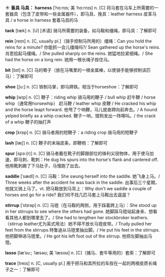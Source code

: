 ☀ <span class="category">**畜具 马具：**</span>
<span class="vocabulary">**harness**</span> [ˈhɑ:nɪs; 美 ˈhɑ:rnɪs]
<span class="definition">n. [C] 将马套在马车上所需要的一套器具（包含了皮带和一些金属器件），即马具、挽具：</span>leather harness 皮革马具 / a horse in harness 套着马具的马
       
<span class="vocabulary">**tack**</span> [tæk]
<span class="definition">n. [U] [术语] 骑马所需要的装备，如马鞍和缰绳，即马具：</span>了解即可
          
<span class="vocabulary">**rein**</span> [reɪn]
<span class="definition">n. [C, usually pl.]（骑手控制马所用的）缰绳：</span>Can you hold the reins for a minute? 你能抓一会儿缰绳吗?/ Sean gathered up the horse's reins. 肖恩拾起马缰绳。/ She pulled sharply on the reins. 她猛地拉紧细绳。/ She had the horse on a long rein. 她用一根长绳子拴住马。

<span class="vocabulary">**bit**</span> [bɪt] 
<span class="definition">n. [C] 马的嚼子（放在马嘴里的一根金属棒，以使骑手能够控制该匹马）：</span>了解即可

<span class="vocabulary">**shoe**</span> [ʃu:] 
<span class="definition">n. [C] 铁制马掌，即马蹄铁。相当于horseshoe：</span>了解即可
           
<span class="vocabulary">**whip**</span> [wɪp]
<span class="definition">n. [C] 鞭子：</span>riding whip 骑马用的鞭子 / bull whip 赶牛鞭 / horse whip（通常用horsewhip） 赶马鞭 / leather whip 皮鞭 / He cracked his whip and the horse leapt forward. 他甩了个响鞭，马儿就奋蹄向前奔去。/ A hound yelped briefly as a whip cracked. 鞭子一响，猎狗发出一阵嗥叫。/ the crack of a whip 鞭子的抽打声

<span class="vocabulary">**crop**</span> [krɒp] 
<span class="definition">n. [C] 骑马者用的短鞭子：</span>a riding crop 骑马用的短鞭子
            
<span class="vocabulary">**lash**</span> [læʃ]
<span class="definition">n. [C] 鞭子的末端皮条，即鞭梢：</span>了解即可          
           
<span class="vocabulary">**spur**</span> [spɜ:(r)]
<span class="definition">n. [C] 骑马者戴在靴子的脚跟部位的锋利尖锐物体，用于使马加速，即马刺、靴刺：</span>He dug his spurs into the horse's flank and cantered off. 他用靴刺踢了下马肚子，马慢跑了出去。

<span class="vocabulary">**saddle**</span> [ˈsædl]
<span class="definition">n. [C] 马鞍：</span>She swung herself into the saddle. 她飞身上马。/ Three weeks after the accident he was back in the saddle. 出事后三个星期，他就又骑上马了。<span class="definition">vt. 把马鞍放到马背上：</span>Why don't we saddle a couple of horses and go for a ride? 我们何不找几匹马套上马鞍出去遛遛？           
           
<span class="vocabulary">**stirrup**</span> [ˈstɪrəp]
<span class="definition">n. [C] 马镫（在马鞍的两侧，用于踩着跨上马）：</span>She stood up in her stirrups to see where the others had gone. 她脚踩马镫站起身来、想看看其他人都到哪里去了。/ She had to lengthen her stockbroker leathers.（stirrup leather尤为英式用法）她不得不放长马镫皮带。/ Trudy pulled her feet from the stirrups.特鲁迪从马镫里抽出脚。/ He put his feet in the stirrups. 他把脚伸进马镫里。/ He got his left foot out of the stirrup. 他把左脚抽出马镫。

<span class="vocabulary">**lasso**</span> [læˈsu:; ˈlæsəʊ; 美 ˈlæsoʊ]
<span class="definition">n. [C]（捕马、套牛等用的）套索：</span>了解即可
           
<span class="vocabulary">**trace**</span> [treɪs]
<span class="definition">n. [C, usually pl.] 用于把马和其所拉的车拴在一起的两根皮质长绳子之一：</span>了解即可




